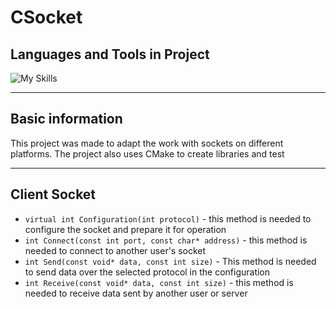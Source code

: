 # CSocket
## Languages and Tools in Project
![My Skills](https://skillicons.dev/icons?i=c,cpp,cmake,git&theme=light)
***
## Basic information
This project was made to adapt the work with sockets on different platforms. 
The project also uses CMake to create libraries and test
***
## Client Socket
* ```virtual int Configuration(int protocol)``` - this method is needed to configure the socket and prepare it for operation
* ```int Connect(const int port, const char* address)``` - this method is needed to connect to another user's socket
* ```int Send(const void* data, const int size)``` - This method is needed to send data over the selected protocol in the configuration
* ```int Receive(const void* data, const int size)``` - this method is needed to receive data sent by another user or server